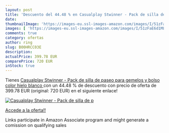 ```yaml
---
layout: post
title: 'Descuento del 44.48 % en Casualplay Stwinner - Pack de silla de p'
date: 
thumbnailImage: 'https://images-eu.ssl-images-amazon.com/images/I/51zFaE6d1ML._SL200_.jpg'
images: [ 'https://images-eu.ssl-images-amazon.com/images/I/51zFaE6d1ML._SL200_.jpg' ]
comments: true
category: ofertas
author: ring
slug: B00HRCC03E
description:
actualPrice: 399.78 EUR
comparePrice: 720 EUR
inStock: true
---
```


Tienes [Casualplay Stwinner - Pack de silla de paseo para gemelos y bolso  color hielo  blanco ](https://www.amazon.es/dp/B00HRCC03E/?tag=tolees-21) con un 44.48 % de descuento con precio de oferta de 399.78 EUR (original: 720 EUR) en el siguiente enlace!

[![Casualplay Stwinner - Pack de silla de p](https://images-eu.ssl-images-amazon.com/images/I/51zFaE6d1ML._SL200_.jpg)](https://www.amazon.es/dp/B00HRCC03E/?tag=tolees-21)

[Accede a la oferta!!](https://www.amazon.es/dp/B00HRCC03E/?tag=tolees-21)

Links participate in Amazon Associate program and might generate a comission on qualifying sales


